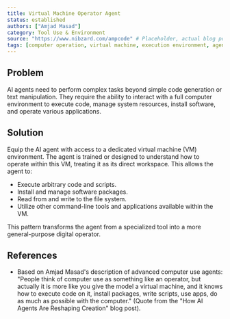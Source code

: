 ```yaml
---
title: Virtual Machine Operator Agent
status: established
authors: ["Amjad Masad"]
category: Tool Use & Environment
source: "https://www.nibzard.com/ampcode" # Placeholder, actual blog post URL needed if different
tags: [computer operation, virtual machine, execution environment, agent capability]
---
```


## Problem
AI agents need to perform complex tasks beyond simple code generation or text manipulation. They require the ability to interact with a full computer environment to execute code, manage system resources, install software, and operate various applications.

## Solution
Equip the AI agent with access to a dedicated virtual machine (VM) environment. The agent is trained or designed to understand how to operate within this VM, treating it as its direct workspace. This allows the agent to:
- Execute arbitrary code and scripts.
- Install and manage software packages.
- Read from and write to the file system.
- Utilize other command-line tools and applications available within the VM.

This pattern transforms the agent from a specialized tool into a more general-purpose digital operator.

## References
- Based on Amjad Masad's description of advanced computer use agents: "People think of computer use as something like an operator, but actually it is more like you give the model a virtual machine, and it knows how to execute code on it, install packages, write scripts, use apps, do as much as possible with the computer." (Quote from the "How AI Agents Are Reshaping Creation" blog post).